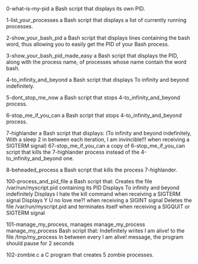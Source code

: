 0-what-is-my-pid				a Bash script that displays its own PID.


1-list_your_processes			a Bash script that displays a list of currently running processes.


2-show_your_bash_pid			a Bash script that displays lines containing the bash word, thus allowing you to easily get the PID of your Bash process.


3-show_your_bash_pid_made_easy	a Bash script that displays the PID, along with the process name, of processes whose name contain the word bash.


4-to_infinity_and_beyond		a Bash script that displays To infinity and beyond indefinitely. 


5-dont_stop_me_now			a Bash script that stops 4-to_infinity_and_beyond process.


6-stop_me_if_you_can			a Bash script that stops 4-to_infinity_and_beyond process.


7-highlander				a Bash script that displays: (To infinity and beyond indefinitely, With a sleep 2 in between each iteration, I am invincible!!! when receiving a SIGTERM signal)
67-stop_me_if_you_can			a copy of 6-stop_me_if_you_can script  that kills the 7-highlander process instead of the 4-to_infinity_and_beyond one.


8-beheaded_process			a Bash script that kills the process 7-highlander.


100-process_and_pid_file		a Bash script that: 
    						Creates the file /var/run/myscript.pid containing its PID
    						Displays To infinity and beyond indefinitely
    						Displays I hate the kill command when receiving a SIGTERM signal
    						Displays Y U no love me?! when receiving a SIGINT signal
    						Deletes the file /var/run/myscript.pid and terminates itself when receiving a SIGQUIT or SIGTERM signal


101-manage_my_process, 			manages manage_my_process
manage_my_process				Bash script that:
    						Indefinitely writes I am alive! to the file /tmp/my_process
    						In between every I am alive! message, the program should pause for 2 seconds


102-zombie.c				a C program that creates 5 zombie processes.


